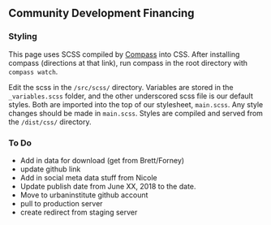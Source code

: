 ## Community Development Financing

### Styling

This page uses SCSS compiled by [Compass](http://compass-style.org/help/) into CSS. After installing compass (directions at that link), run compass in the root directory with `compass watch`. 

Edit the scss in the `/src/scss/` directory. Variables are stored in the `_variables.scss` folder, and the other underscored scss file is our default styles. Both are imported into the top of our stylesheet, `main.scss`. Any style changes should be made in `main.scss`. Styles are compiled and served from the `/dist/css/` directory. 

### To Do

- Add in data for download (get from Brett/Forney)    
- update github link
- Add in social meta data stuff from Nicole
- Update publish date from June XX, 2018 to the date. 
- Move to urbaninstitute github account
- pull to production server
- create redirect from staging server
